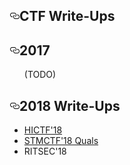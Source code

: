 
<div class="Box-body p-6">
        <article class="markdown-body entry-content" itemprop="text"><h1><a id="write-ups" class="anchor" aria-hidden="true" href="https://github.com/berkeakil/CTF-Writeups"><svg class="octicon octicon-link" viewBox="0 0 16 16" version="1.1" width="16" height="16" aria-hidden="true"><path fill-rule="evenodd" d="M4 9h1v1H4c-1.5 0-3-1.69-3-3.5S2.55 3 4 3h4c1.45 0 3 1.69 3 3.5 0 1.41-.91 2.72-2 3.25V8.59c.58-.45 1-1.27 1-2.09C10 5.22 8.98 4 8 4H4c-.98 0-2 1.22-2 2.5S3 9 4 9zm9-3h-1v1h1c1 0 2 1.22 2 2.5S13.98 12 13 12H9c-.98 0-2-1.22-2-2.5 0-.83.42-1.64 1-2.09V6.25c-1.09.53-2 1.84-2 3.25C6 11.31 7.55 13 9 13h4c1.45 0 3-1.69 3-3.5S14.5 6 13 6z"></path></svg></a>CTF Write-Ups</h1>

<h2><a id="2017 writeups" class="anchor" aria-hidden="true" href="https://github.com/berkeakil/CTF-Writeups/2017"><svg class="octicon octicon-link" viewBox="0 0 16 16" version="1.1" width="16" height="16" aria-hidden="true"><path fill-rule="evenodd" d="M4 9h1v1H4c-1.5 0-3-1.69-3-3.5S2.55 3 4 3h4c1.45 0 3 1.69 3 3.5 0 1.41-.91 2.72-2 3.25V8.59c.58-.45 1-1.27 1-2.09C10 5.22 8.98 4 8 4H4c-.98 0-2 1.22-2 2.5S3 9 4 9zm9-3h-1v1h1c1 0 2 1.22 2 2.5S13.98 12 13 12H9c-.98 0-2-1.22-2-2.5 0-.83.42-1.64 1-2.09V6.25c-1.09.53-2 1.84-2 3.25C6 11.31 7.55 13 9 13h4c1.45 0 3-1.69 3-3.5S14.5 6 13 6z"></path></svg></a>2017</h2>
<ul>
<!--<li><a href="">1</a></li>
<li><a href="">2</a></li>
-->
        (TODO)
</ul>
<h2><a id="2018" class="anchor" aria-hidden="true" href="https://github.com/berkeakil/CTF-Writeups/2018"><svg class="octicon octicon-link" viewBox="0 0 16 16" version="1.1" width="16" height="16" aria-hidden="true"><path fill-rule="evenodd" d="M4 9h1v1H4c-1.5 0-3-1.69-3-3.5S2.55 3 4 3h4c1.45 0 3 1.69 3 3.5 0 1.41-.91 2.72-2 3.25V8.59c.58-.45 1-1.27 1-2.09C10 5.22 8.98 4 8 4H4c-.98 0-2 1.22-2 2.5S3 9 4 9zm9-3h-1v1h1c1 0 2 1.22 2 2.5S13.98 12 13 12H9c-.98 0-2-1.22-2-2.5 0-.83.42-1.64 1-2.09V6.25c-1.09.53-2 1.84-2 3.25C6 11.31 7.55 13 9 13h4c1.45 0 3-1.69 3-3.5S14.5 6 13 6z"></path></svg></a>2018 Write-Ups</h2>
<ul>
<!-- <li><a href=""></a></li>-->
<li><a href="https://github.com/berkeakil/CTF-Writeups/2018/HICTF'18">HICTF'18</a></li>
<li><a href="https://github.com/berkeakil/CTF-Writeups/tree/master/2018/STMCTF'18%20Quals">STMCTF'18 Quals</a></li>
<li><a href="https://github.com/berkeakil/CTF-Writeups/tree/master/2018/RITSEC-18/"></a>RITSEC'18</li>
</ul>
</article>
      </div>
  </div>
  </div>
  <div class="modal-backdrop js-touch-events"></div>
</div>
</div>
  </div>
  </div>
